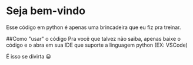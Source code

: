 # Seja bem-vindo 
Esse código em python é apenas uma brincadeira que eu fiz pra treinar.

##Como "usar" o código
Pra você que talvez não saiba, apenas baixe o código e o abra em sua IDE que suporte a linguagem python (EX: VSCode)

É isso se divirta :grinning:
